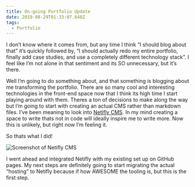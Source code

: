 ```yaml
---
title: On-going Portfolio Update
date: 2019-08-29T01:33:07.648Z
tags:
  - Portfolio
---
```

I don’t know where it comes from, but any time I think “I should blog about that” it’s quickly followed by, “I should actually redo my entire portfolio, finally add case studies, and use a completely different technology stack”. I feel like I’m not alone in that sentiment and its SO unnecessary, but it’s there.

Well I’m going to do something about, and that something is blogging about me transforming the portfolio. There are so many cool and interesting technologies in the front-end space now that I think its high time I start playing around with them. Theres a ton of decisions to make along the way but I’m going to start with creating an actual CMS rather than markdown files. I’ve been meaning to look into [Netifly CMS](https://www.netlifycms.org/). In my mind creating a space to write thats not in code will ideally inspire me to write more. Now this is unlikely, but right now I’m feeling it.

So thats what I did!

![Screenshot of Netifly CMS](/assets/screen-shot-2019-08-28-at-8.41.36-pm.png)

I went ahead and integrated Netifly with my existing set up on GitHub pages. My next steps are definitely going to start migrating the actual “hosting” to Netifly because if how AWESOME the tooling is, but this is the first step.
